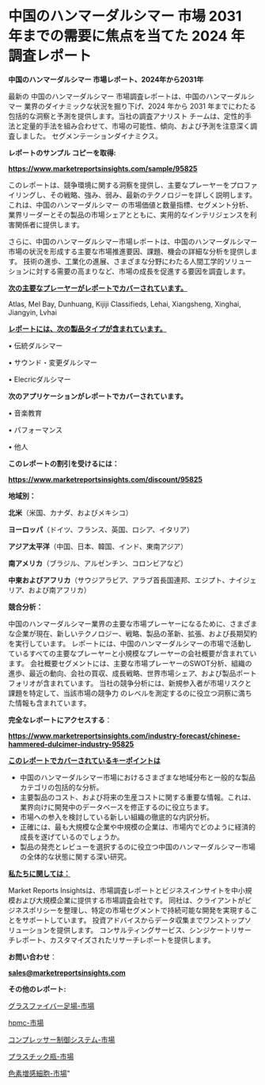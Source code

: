 # 中国のハンマーダルシマー 市場 2031 年までの需要に焦点を当てた 2024 年調査レポート

<strong>中国のハンマーダルシマー 市場レポート、2024年から2031年</strong>

最新の 中国のハンマーダルシマー 市場調査レポートは、中国のハンマーダルシマー 業界のダイナミックな状況を掘り下げ、2024 年から 2031 年までにわたる包括的な洞察と予測を提供します。当社の調査アナリスト チームは、定性的手法と定量的手法を組み合わせて、市場の可能性、傾向、および予測を注意深く調査しました。 セグメンテーションダイナミクス。



<strong>レポートのサンプル コピーを取得:</strong> <a href=https://www.marketreportsinsights.com/sample/95825>

<strong><u>https://www.marketreportsinsights.com/sample/95825</u></strong></a>

このレポートは、競争環境に関する洞察を提供し、主要なプレーヤーをプロファイリングし、その戦略、強み、弱み、最新のテクノロジーを詳しく説明します。 これは、中国のハンマーダルシマー の市場価値と数量指標、セグメント分析、業界リーダーとその製品の市場シェアとともに、実用的なインテリジェンスを利害関係者に提供します。

さらに、中国のハンマーダルシマー市場レポートは、中国のハンマーダルシマー市場の状況を形成する主要な市場推進要因、課題、機会の詳細な分析を提供します。 技術の進歩、工業化の進展、さまざまな分野にわたる人間工学的ソリューションに対する需要の高まりなど、市場の成長を促進する要因を調査します。



<strong><u>次の主要なプレーヤーがレポートでカバーされています。</u></strong>

Atlas, Mel Bay, Dunhuang, Kijiji Classifieds, Lehai, Xiangsheng, Xinghai, Jiangyin, Lvhai



<strong><u><b>レポートには、次の製品タイプが含まれています。</b></u></strong>

• 伝統ダルシマー

• サウンド・変更ダルシマー

•  Elecricダルシマー



<strong><b>次のアプリケーションがレポートでカバーされています。</b></strong>

• 音楽教育

• パフォーマンス

• 他人



<strong><b>このレポートの割引を受けるには：</b></strong><a href=https://www.marketreportsinsights.com/discount/95825>

<strong><u>https://www.marketreportsinsights.com/discount/95825</u></strong></a>



<strong>地域別：</strong>



<strong>北米</strong>（米国、カナダ、およびメキシコ）



<strong>ヨーロッパ</strong>（ドイツ、フランス、英国、ロシア、イタリア）



<strong>アジア太平洋</strong>（中国、日本、韓国、インド、東南アジア）



<strong>南アメリカ</strong>（ブラジル、アルゼンチン、コロンビアなど）



<strong>中東およびアフリカ</strong>（サウジアラビア、アラブ首長国連邦、エジプト、ナイジェリア、および南アフリカ）



<strong>競合分析：</strong>

中国のハンマーダルシマー業界の主要な市場プレーヤーになるために、さまざまな企業が現在、新しいテクノロジー、戦略、製品の革新、拡張、および長期契約を実行しています。 レポートには、中国のハンマーダルシマーの市場で活動しているすべての主要なプレーヤーと小規模なプレーヤーの会社概要が含まれています。 会社概要セグメントには、主要な市場プレーヤーのSWOT分析、組織の進歩、最近の動向、会社の買収、成長戦略、世界市場シェア、および製品ポートフォリオが含まれています。 当社の競争分析には、新規参入者が市場リスクと課題を特定して、当該市場の競争力 のレベルを測定するのに役立つ洞察に満ちた情報も含まれています。



<strong>完全なレポートにアクセスする</strong>：

<a href=https://www.marketreportsinsights.com/industry-forecast/chinese-hammered-dulcimer-industry-95825>

<strong><u>https://www.marketreportsinsights.com/industry-forecast/chinese-hammered-dulcimer-industry-95825</u></strong></a>



<strong><u><b>このレポートでカバーされているキーポイントは</b></u></strong>
<ul>
  <li>中国のハンマーダルシマー市場におけるさまざまな地域分布と一般的な製品カテゴリの包括的な分析。</li>
  <li>主要製品のコスト、および将来の生産コストに関する重要な情報。これは、業界向けに開発中のデータベースを修正するのに役立ちます。</li>
  <li>市場への参入を検討している新しい組織の徹底的な内訳分析。</li>
  <li>正確には、最も大規模な企業や中規模の企業は、市場内でどのように経済的成長を遂げているのでしょうか。</li>
  <li>製品の発売とレビューを選択するのに役立つ中国のハンマーダルシマー市場の全体的な状態に関する深い研究。</li>
</ul>


<strong><u><b>私たちに関しては：</b></u></strong>

Market Reports Insightsは、市場調査レポートとビジネスインサイトを中小規模および大規模企業に提供する市場調査会社です。 同社は、クライアントがビジネスポリシーを整理し、特定の市場セグメントで持続可能な開発を実現することをサポートしています。 投資アドバイスからデータ収集までワンストップソリューションを提供します。 コンサルティングサービス、シンジケートリサーチレポート、カスタマイズされたリサーチレポートを提供します。



<strong><b>お問い合わせ</b></strong>：

<a href=mailto:sales@marketreportsinsights.com>

<strong><u>sales@marketreportsinsights.com</u></strong></a>



<strong>その他のレポート:</strong>

<a href=https://www.linkedin.com/pulse/グラスファイバー足場-市場-2023-swot-分析と最新イノベーション-cpoef/>グラスファイバー足場-市場</a>

<a href=https://www.linkedin.com/pulse/hpmc-市場-2030-年までの需要に焦点を当てた-2023-年調査レポート-w9dwc/>hpmc-市場</a>

<a href=https://www.linkedin.com/pulse/コンプレッサー制御システム-市場-2030-年までの需要に焦点を当てた-2023-ejbpf/>コンプレッサー制御システム-市場</a>

<a href=https://www.linkedin.com/pulse/プラスチック瓶-市場-2023-年のダイナミクスとビジネストレンド-2030-o3ovf/>プラスチック瓶-市場</a>

<a href=https://www.linkedin.com/pulse/色素増感細胞-市場-2023-swot-分析と最新イノベーション-2030-pr-news-hub-ggqff/>色素増感細胞-市場</a>"
